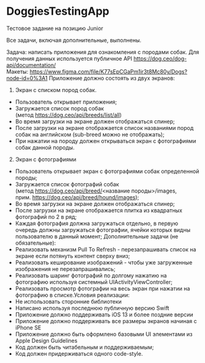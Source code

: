 # DoggiesTestingApp
Тестовое задание на позицию Junior

Все задачи, включая дополнительные, выполнены.

Задача: написать приложения для ознакомления с породами собак.
Для получения данных используется публичное API https://dog.ceo/dog-api/documentation/
Макеты: https://www.figma.com/file/K77sEpCGaPm1ir3t8Mc80y/Dogs?node-id=0%3A1
Приложение должно состоять из двух экранов:
1. Экран с списком пород собак.
- Пользователь открывает приложения;
- Загружается список пород собак (метод https://dog.ceo/api/breeds/list/all)
- Во время загрузки на экране должен отображаться спинер;
- После загрузки на экране отображается список названиями пород собак на английском (sub-breed можно не отображать);
- При нажатии на породу должен открываться экран с фотографиями собак данной породы.
2. Экран с фотографиями
- Пользователь открывает экран с фотографиями собак определенной породы;
- Загружается список фотографий собак (метод https://dog.ceo/api/breed/<название породы>/images, прим. https://dog.ceo/api/breed/hound/images);
- Во время загрузки на экране должен отображаться спинер;
- После загрузки на экране отображается плитка из квадратных фотографий по 2 в ряд;
- Каждая фотография должна загружаться отдельно, в первую очередь должны загружаться фотографии, ячейки которых видны пользователю в данный момент;
Дополнительные задачи (не обязательные):
- Реализовать механизм Pull To Refresh - перезапрашивать список на экране если потянуть контент сверху вниз;
- Реализовать кеширование изображений - чтобы уже загруженные изображения не перезапрашивались;
- Реализовать шаринг фотографий по долгому нажатию на фотографию используя системный UIActivityViewController;
- Реализовать просмотр фотографии на весь экран при нажатии на фотографию в списке.Условия реализации:
- Не использовать сторонние библиотеки
- Написано используя последнюю публичную версию Swift
- Приложение должно поддерживать iOS 13 и более поздние версии
- Приложение должно поддерживать все размеры экранов начиная с iPhone SE
- Приложение должно быть оформлено базовыми UI элементами из Apple Design Guidelines
- Код должен быть читабельным и поддерживаемым;
- Код должен придерживаться одного code-style.
